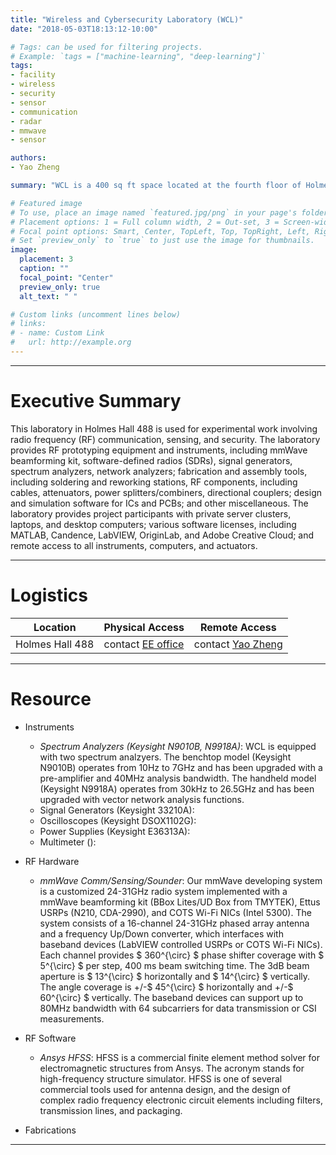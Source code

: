 ```yaml
---
title: "Wireless and Cybersecurity Laboratory (WCL)"
date: "2018-05-03T18:13:12-10:00"

# Tags: can be used for filtering projects.
# Example: `tags = ["machine-learning", "deep-learning"]`
tags:
- facility
- wireless
- security
- sensor
- communication
- radar
- mmwave
- sensor

authors:
- Yao Zheng

summary: "WCL is a 400 sq ft space located at the fourth floor of Holmes Hall, curating a selection of RF instruments for wireless research and development."

# Featured image
# To use, place an image named `featured.jpg/png` in your page's folder.
# Placement options: 1 = Full column width, 2 = Out-set, 3 = Screen-width
# Focal point options: Smart, Center, TopLeft, Top, TopRight, Left, Right, BottomLeft, Bottom, BottomRight
# Set `preview_only` to `true` to just use the image for thumbnails.
image:
  placement: 3
  caption: ""
  focal_point: "Center"
  preview_only: true
  alt_text: " "

# Custom links (uncomment lines below)
# links:
# - name: Custom Link
#   url: http://example.org
---
```

***

# Executive Summary

This laboratory in Holmes Hall 488 is used for experimental work involving radio frequency (RF) communication, sensing, and security. The laboratory provides RF prototyping equipment and instruments, including mmWave beamforming kit, software-defined radios (SDRs), signal generators, spectrum analyzers, network analyzers; fabrication and assembly tools, including soldering and reworking stations, RF components, including cables, attenuators, power splitters/combiners, directional couplers; design and simulation software for ICs and PCBs; and other miscellaneous. The laboratory provides project participants with private server clusters, laptops, and desktop computers; various software licenses, including MATLAB, Candence, LabVIEW, OriginLab, and Adobe Creative Cloud; and remote access to all instruments, computers, and actuators.

***
# Logistics
| Location        | Physical Access                                                                                                              | Remote Access                                   |
| ----            | ---                                                                                                                          | ---                                             |
| Holmes Hall 488 | contact [EE office](mailto:eeoffice@hawaii.edu) | contact [Yao Zheng](mailto:yaozheng@hawaii.edu) |

***

# Resource

- Instruments
  - *Spectrum Analyzers (Keysight N9010B, N9918A)*: WCL is equipped with two
    spectrum analzyers. The benchtop model (Keysight N9010B) operates from 10Hz
    to 7GHz and has been upgraded with a pre-amplifier and 40MHz analysis
    bandwidth. The handheld model (Keysight N9918A) operates from 30kHz to
    26.5GHz and has been upgraded with vector network analysis functions.
  - Signal Generators (Keysight 33210A):
  - Oscilloscopes (Keysight DSOX1102G):
  - Power Supplies (Keysight E36313A):
  - Multimeter ():

- RF Hardware
  - *mmWave Comm/Sensing/Sounder*: Our mmWave developing system is a customized 24-31GHz radio system implemented with a mmWave beamforming kit (BBox Lites/UD Box from TMYTEK), Ettus USRPs (N210, CDA-2990), and COTS Wi-Fi NICs (Intel 5300). The system consists of a 16-channel 24-31GHz phased array antenna and a frequency Up/Down converter, which interfaces with baseband devices (LabVIEW controlled USRPs or COTS Wi-Fi NICs). Each channel provides $ 360^{\circ} $ phase shifter coverage with $ 5^{\circ} $ per step, 400 ms beam switching time. The 3dB beam aperture is $ 13^{\circ} $ horizontally and $ 14^{\circ} $ vertically. The angle coverage is +/-$ 45^{\circ} $ horizontally and +/-$ 60^{\circ} $ vertically. The baseband devices can support up to 80MHz bandwidth with 64 subcarriers for data transmission or CSI measurements.

- RF Software
  - *Ansys HFSS*: HFSS is a commercial finite element method solver for electromagnetic structures from Ansys. The acronym stands for high-frequency structure simulator. HFSS is one of several commercial tools used for antenna design, and the design of complex radio frequency electronic circuit elements including filters, transmission lines, and packaging.
- Fabrications
***
